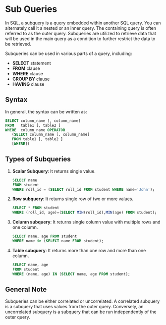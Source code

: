 # Sub Queries

In SQL, a subquery is a query embedded within another SQL query. You can alternately call it a nested or an inner query. The containing query is often referred to as the outer query. Subqueries are utilized to retrieve data that will be used in the main query as a condition to further restrict the data to be retrieved.

Subqueries can be used in various parts of a query, including:

- **SELECT** statement
- **FROM** clause
- **WHERE** clause
- **GROUP BY** clause
- **HAVING** clause

## Syntax

In general, the syntax can be written as:

```sql
SELECT column_name [, column_name]
FROM   table1 [, table2 ]
WHERE  column_name OPERATOR
   (SELECT column_name [, column_name]
   FROM table1 [, table2 ]
   [WHERE])
```

## Types of Subqueries

1. **Scalar Subquery**: It returns single value. 

   ```sql
   SELECT name 
   FROM student 
   WHERE roll_id = (SELECT roll_id FROM student WHERE name='John');
   ```

2. **Row subquery**: It returns single row of two or more values. 

   ```sql
   SELECT * FROM student 
   WHERE (roll_id, age)=(SELECT MIN(roll_id),MIN(age) FROM student);
   ```

3. **Column subquery**: It returns single column value with multiple rows and one column. 

   ```sql
   SELECT name, age FROM student 
   WHERE name in (SELECT name FROM student);
   ```

4. **Table subquery**: It returns more than one row and more than one column.

   ```sql
   SELECT name, age 
   FROM student 
   WHERE (name, age) IN (SELECT name, age FROM student);
   ```

## General Note

Subqueries can be either correlated or uncorrelated. A correlated subquery is a subquery that uses values from the outer query. Conversely, an uncorrelated subquery is a subquery that can be run independently of the outer query.
